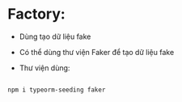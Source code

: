 # Factory:

- Dùng tạo dữ liệu fake

- Có thể dùng thư viện Faker để tạo dữ liệu fake

- Thư viện dùng:

```bash

npm i typeorm-seeding faker

```
